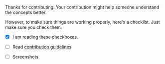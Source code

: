 Thanks for contributing. Your contribution might help someone understand the concepts better.

However, to make sure things are working properly, here's a checklist. Just make sure you check them.
- [x] I am reading these checkboxes. 
- [ ] Read [contribution guidelines](CONTRIBUTING.md)
- [ ] Screenshots


